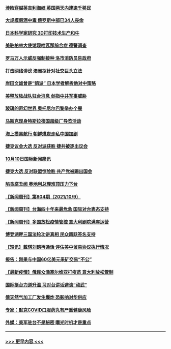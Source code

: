 #### [涉险穿越英吉利海峡 英国两天内逮逾千移民](../pages/prog202/a103239731.md?t=10111701) 
#### [大规模假酒中毒 俄罗斯中部已34人丧命](../pages/prog202/a103239706.md?t=10111701) 
#### [日本科学家研究 3D打印技术生产和牛](../pages/prog202/a103239434.md?t=10111701) 
#### [美驻柏林大使馆现哈瓦那综合症 德警调查](../pages/prog202/a103239464.md?t=10111701) 
#### [罗马万人示威反强制接种 洛市消防员告政府](../pages/prog202/a103239494.md?t=10111701) 
#### [打击网络诽谤 澳洲拟针对社交巨头立法](../pages/prog202/a103239472.md?t=10111701) 
#### [岸田文雄曾是“鸽派” 日本学者解析他对中策略](../pages/prog202/a103239451.md?t=10111701) 
#### [美释放陆战队驻台消息 剑指中共军事威胁](../pages/prog202/a103239294.md?t=10111701) 
#### [玻璃的奇幻世界 奥托尼尔巴黎举办个展](../pages/prog202/a103239287.md?t=10111701) 
#### [马斯克现身特斯拉德国超级厂导览活动](../pages/prog202/a103239269.md?t=10111701) 
#### [海上摸黑航行 朝鲜煤炭走私中国加剧](../pages/prog202/a103239335.md?t=10111701) 
#### [捷克议会大选 反对派获胜 捷共被逐出议会](../pages/prog202/a103239311.md?t=10111701) 
#### [10月10日国际新闻简讯](../pages/prog202/a103239296.md?t=10111701) 
#### [捷克大选 反对联盟惊险胜 共产党被踢出国会](../pages/prog202/a103239120.md?t=10111701) 
#### [陷贪腐丑闻 奥地利总理难顶压力下台](../pages/prog202/a103239095.md?t=10111701) 
#### [【新闻周刊】第804期（2021/10/9）](../pages/prog202/a103238967.md?t=10111701) 
#### [【新闻周刊】台海四十年来最危急 国际对台表态支持](../pages/prog202/a103238938.md?t=10111701) 
#### [【新闻周刊】多国放松疫情管控 意大利剧院满座运营](../pages/prog202/a103238919.md?t=10111701) 
#### [博登湖畔三国法轮功讲真相 民众踊跃签名支持](../pages/prog202/a103238608.md?t=10111701) 
#### [【短讯】戴琪刘鹤再通话 评估美中贸易协议执行情况](../pages/prog202/a103238879.md?t=10111701) 
#### [报告：刚果与中国60亿美元采矿交易“不公”](../pages/prog202/a103238733.md?t=10111701) 
#### [【最新疫情】俄民众涌塞尔维亚打疫苗 意大利放松管制](../pages/prog202/a103238752.md?t=10111701) 
#### [国际挺台力道升温 习对台讲话避谈“动武”](../pages/prog202/a103238723.md?t=10111701) 
#### [俄天然气加工厂发生爆炸 恐影响对华供应](../pages/prog202/a103238654.md?t=10111701) 
#### [专家：默克COVID口服药丸有严重健康风险](../pages/prog202/a103238648.md?t=10111701) 
#### [外媒：美军驻台不是秘密 曝光时机才是重点](../pages/prog202/a103238625.md?t=10111701) 

----
#### [ >>> 更早内容 <<< ](../indexes/prog202-earlier.md)
